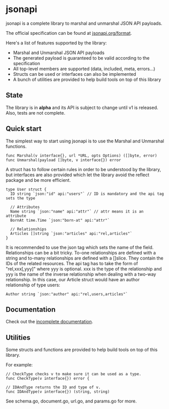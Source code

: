 # jsonapi

jsonapi is a complete library to marshal and unmarshal JSON API payloads.

The official specification can be found at [jsonapi.org/format](http://jsonapi.org/format).

Here's a list of features supported by the library:

 * Marshal and Unmarshal JSON API payloads
 * The generated payload is guaranteed to be valid according to the specification
 * All top-level members are supported (data, included, meta, errors...)
 * Structs can be used or interfaces can also be implemented
 * A bunch of utilities are provided to help build tools on top of this library

## State

The library is in **alpha** and its API is subject to change until v1 is released. Also, tests are not complete.

## Quick start

The simplest way to start using jsonapi is to use the Marshal and Unmarshal functions.

```
func Marshal(v interface{}, url *URL, opts Options) ([]byte, error)
func Unmarshal(payload []byte, v interface{}) error
```

A struct has to follow certain rules in order to be understood by the library, but interfaces are also provided which let the library avoid the reflect package and be more efficient.

```
type User struct {
  ID string `json:"id" api:"users"` // ID is mandatory and the api tag sets the type

  // Attributes
  Name string `json:"name" api:"attr"` // attr means it is an attribute
  BornAt time.Time `json:"born-at" api:"attr"`

  // Relationships
  Articles []string `json:"articles" api:"rel,articles"`
}
```

It is recommended to use the json tag which sets the name of the field. Relationships can be a bit tricky. To-one relationships are defined with a string and to-many relationships are defined with a []slice. They contain the IDs of the related resources. The api tag has to take the form of "rel,xxx[,yyy]" where yyy is optional. xxx is the type of the relationship and yyy is the name of the inverse relationship when dealing with a two-way relationship. In this case, our Article struct would have an author relationship of type users:

```
Author string `json:"author" api:"rel,users,articles"`
```

## Documentation

Check out the [incomplete documentation](https://godoc.org/github.com/kkaribu/jsonapi).

## Utilities

Some structs and functions are provided to help build tools on top of this library.

For example:

```
// CheckType checks v to make sure it can be used as a type.
func CheckType(v interface{}) error {

// IDAndType returns the ID and type of v.
func IDAndType(v interface{}) (string, string)
```

See schema.go, document.go, url.go, and params.go for more.
